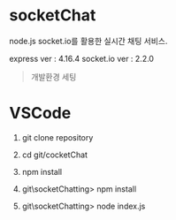 # socketChat
node.js socket.io를 활용한 실시간 채팅 서비스.

express ver : 4.16.4
socket.io ver : 2.2.0

> 개발환경 세팅
 
VSCode
=========================
  1. git clone repository

  2. cd git/cocketChat

  3. npm install

  4. git\socketChatting> npm install

  5. git\socketChatting> node index.js
